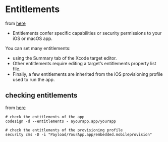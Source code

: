 # Entitlements

from [here](https://developer.apple.com/library/content/documentation/Miscellaneous/Reference/EntitlementKeyReference/Chapters/AboutEntitlements.html)

* Entitlements confer specific capabilities or security permissions to your iOS or macOS app.

You can set many entitlements:
* using the Summary tab of the Xcode target editor.
* Other entitlements require editing a target’s entitlements property list file.
* Finally, a few entitlements are inherited from the iOS provisioning profile used to run the app.

## checking entitlements
from [here](https://emm.how/t/how-to-check-existing-app-entitlements-of-an-ios-app/75)
```
# check the entitlements of the app
codesign -d --entitlements - ayourapp.app/yourapp

# check the entitlements of the provisioning profile
security cms -D -i "Payload/YourApp.app/embedded.mobileprovision"
